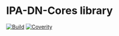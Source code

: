 ﻿# IPA-DN-Cores library
[![Build](https://github.com/IPA-CyberLab/IPA-DN-Cores/actions/workflows/dotnet_test.yml/badge.svg)](https://github.com/IPA-CyberLab/IPA-DN-Cores/actions)
[![Coverity](https://scan.coverity.com/projects/23466/badge.svg?flat=1)](https://scan.coverity.com/projects/ipa-dn-cores-210728)



